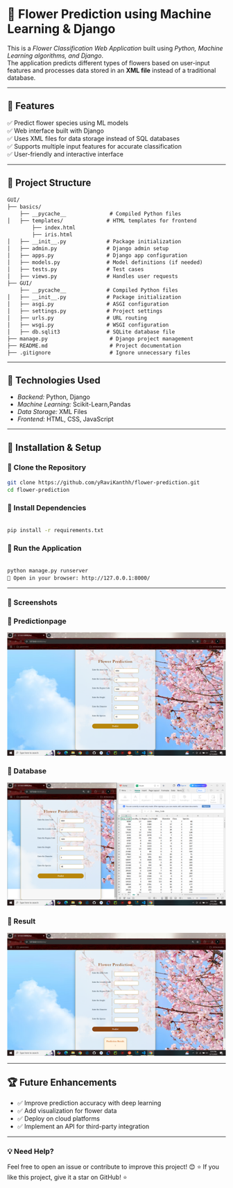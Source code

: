 # 🌸 Flower Prediction using Machine Learning & Django  

This is a *Flower Classification Web Application* built using *Python, Machine Learning algorithms, and Django*.  
The application predicts different types of flowers based on user-input features and processes data stored in an **XML file** instead of a traditional database.

---

## 📌 Features  

✅ Predict flower species using ML models  
✅ Web interface built with Django  
✅ Uses XML files for data storage instead of SQL databases  
✅ Supports multiple input features for accurate classification  
✅ User-friendly and interactive interface  

---

## 📂 Project Structure  
```
GUI/
├── basics/
    ├── __pycache__              # Compiled Python files
│   ├── templates/              # HTML templates for frontend
        ├── index.html
        ├── iris.html
│   ├── __init__.py             # Package initialization
│   ├── admin.py                # Django admin setup
│   ├── apps.py                 # Django app configuration
│   ├── models.py               # Model definitions (if needed)
│   ├── tests.py                # Test cases
│   ├── views.py                # Handles user requests
├── GUI/
    ├── __pycache__             # Compiled Python files
│   ├── __init__.py             # Package initialization
│   ├── asgi.py                 # ASGI configuration
│   ├── settings.py             # Project settings
│   ├── urls.py                 # URL routing
│   ├── wsgi.py                 # WSGI configuration
│   ├── db.sqlit3               # SQLite database file
├── manage.py                    # Django project management
├── README.md                    # Project documentation
├── .gitignore                   # Ignore unnecessary files
```
---

## 🎯 Technologies Used  

- *Backend:* Python, Django  
- *Machine Learning:* Scikit-Learn,Pandas 
- *Data Storage:* XML Files  
- *Frontend:* HTML, CSS, JavaScript  

---

## 🔧 Installation & Setup  

### 🔹 Clone the Repository  
```bash
git clone https://github.com/yRaviKanthh/flower-prediction.git
cd flower-prediction
```
### 🔹 Install Dependencies
```bash

pip install -r requirements.txt
```

### 🔹 Run the Application
```bash

python manage.py runserver
🔗 Open in your browser: http://127.0.0.1:8000/
```
---

### 📸 Screenshots

### 🔹 Predictionpage

![predictionpage](https://raw.githubusercontent.com/yRaviKanthh/flower-prediction/9064e0eeb8de93178055f80343c3adb61b524118/flower-prediction/GUI/screenshots/predictionpage.png)

### 🔹 Database

![database](https://raw.githubusercontent.com/yRaviKanthh/flower-prediction/9064e0eeb8de93178055f80343c3adb61b524118/flower-prediction/GUI/screenshots/db.png)

### 🔹 Result

![Result](https://raw.githubusercontent.com/yRaviKanthh/flower-prediction/9064e0eeb8de93178055f80343c3adb61b524118/flower-prediction/GUI/screenshots/result.png)

---

## 🏆 Future Enhancements  

- ✅ Improve prediction accuracy with deep learning  
- ✅ Add visualization for flower data  
- ✅ Deploy on cloud platforms  
- ✅ Implement an API for third-party integration  

---


### 💡 Need Help?
Feel free to open an issue or contribute to improve this project! 😊
⭐ If you like this project, give it a star on GitHub! ⭐







